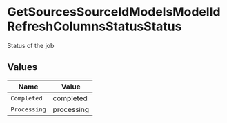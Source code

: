 # GetSourcesSourceIdModelsModelIdRefreshColumnsStatusStatus

Status of the job


## Values

| Name         | Value        |
| ------------ | ------------ |
| `Completed`  | completed    |
| `Processing` | processing   |